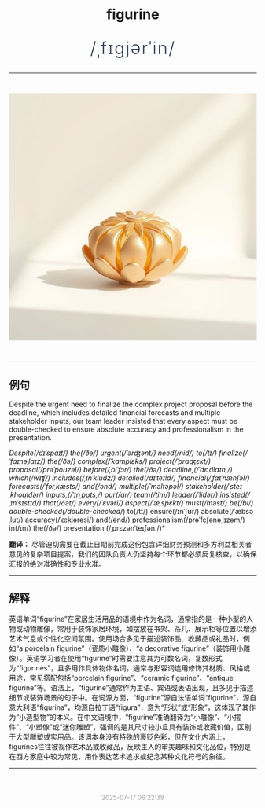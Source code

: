 <div align="center">

# figurine

<div style="margin: 30px 0;">
<h1 style="font-size: 2.5em; font-weight: 300; letter-spacing: 2px; margin: 0; color: #2c3e50;">
/ˌfɪgjərˈin/
</h1>
</div>

</div>

---

<div align="center" style="margin: 40px 0;">

![figurine](images/figurine.png)

</div>

---

## 例句

Despite the urgent need to finalize the complex project proposal before the deadline, which includes detailed financial forecasts and multiple stakeholder inputs, our team leader insisted that every aspect must be double-checked to ensure absolute accuracy and professionalism in the presentation.

*Despite(/dɪˈspaɪt/) the(/ðə/) urgent(/ˈərʤənt/) need(/nid/) to(/tɪ/) finalize(/ˈfaɪnəˌlaɪz/) the(/ðə/) complex(/ˈkɑmplɛks/) project(/ˈprɑʤɛkt/) proposal(/prəˈpoʊzəl/) before(/ˌbiˈfɔr/) the(/ðə/) deadline,(/ˈdɛˌdlaɪn,/) which(/wɪʧ/) includes(/ˌɪnˈkludz/) detailed(/dɪˈteɪld/) financial(/ˌfaɪˈnænʃəl/) forecasts(/ˈfɔrˌkæsts/) and(/ənd/) multiple(/ˈməltəpəl/) stakeholder(/ˈsteɪˌkhoʊldər/) inputs,(/ˈɪnˌpʊts,/) our(/ɑr/) team(/tim/) leader(/ˈlidər/) insisted(/ˌɪnˈsɪstɪd/) that(/ðət/) every(/ˈɛvəri/) aspect(/ˈæˌspɛkt/) must(/məst/) be(/bi/) double-checked(/double-checked*/) to(/tɪ/) ensure(/ɪnˈʃʊr/) absolute(/ˈæbsəˌlut/) accuracy(/ˈækjərəsi/) and(/ənd/) professionalism(/prəˈfɛʃənəˌlɪzəm/) in(/ɪn/) the(/ðə/) presentation.(/ˌprɛzənˈteɪʃən./)*

**翻译：** 尽管迫切需要在截止日期前完成这份包含详细财务预测和多方利益相关者意见的复杂项目提案，我们的团队负责人仍坚持每个环节都必须反复核查，以确保汇报的绝对准确性和专业水准。

---

## 解释

英语单词“figurine”在家居生活用品的语境中作为名词，通常指的是一种小型的人物或动物雕像，常用于装饰家居环境，如摆放在书架、茶几、展示柜等位置以增添艺术气息或个性化空间氛围。使用场合多见于描述装饰品、收藏品或礼品时，例如“a porcelain figurine”（瓷质小雕像）、“a decorative figurine”（装饰用小雕像）。英语学习者在使用“figurine”时需要注意其为可数名词，复数形式为“figurines”，且多用作具体物体名词，通常与形容词连用修饰其材质、风格或用途，常见搭配包括“porcelain figurine”、“ceramic figurine”、“antique figurine”等。语法上，“figurine”通常作为主语、宾语或表语出现，且多见于描述细节或装饰场景的句子中。在词源方面，“figurine”源自法语单词“figurine”，源自意大利语“figurina”，均源自拉丁语“figura”，意为“形状”或“形象”，这体现了其作为“小造型物”的本义。在中文语境中，“figurine”准确翻译为“小雕像”、“小摆件”、“小塑像”或“迷你雕塑”，强调的是其尺寸较小且具有装饰或收藏价值，区别于大型雕塑或实用品。该词本身没有特殊的褒贬色彩，但在文化内涵上，figurines往往被视作艺术品或收藏品，反映主人的审美趣味和文化品位，特别是在西方家庭中较为常见，用作表达艺术追求或纪念某种文化符号的象征。


---

<div align="center" style="margin-top: 50px;">
<small style="color: #999; font-size: 0.9em;">2025-07-17 06:22:39</small>
</div>
